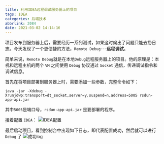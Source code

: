 ```yaml
---
title: 利用IDEA远程调试服务器上的项目
tags: IDEA
categories: 后端技术
abbrlink: 2084
date: 2021-03-02 14:14:16
---
```


项目发布到服务器上后，需要经历一系列测试，如果这时候出了问题只能去捞日志。今天发现了一个更便捷的方法，`Remote Debug`---**远程调试**。

<!--more-->

简单来说，`Remote Debug`就是在本地`Debug`远程服务器上的项目。他的原理是：本机和远程主机的两个 `VM` 之间使用 `Debug` 协议通过 `Socket` 通信，传递调试指令和调试信息。

首先在将项目部署到服务器上时，需要添加一些参数，完整命令如下：
```shell
java -jar -Xdebug -Xrunjdwp:transport=dt_socket,server=y,suspend=n,address=5005 rsdun-app-api.jar
```
其中`5005`是端口号，`rsdun-app-api.jar` 是要部署的程序。

接着配置 `IDEA`：
![IDEA配置](https://fastly.jsdelivr.net/gh/JokerByrant/Images@main/blog/16919765804281691976579626.png)

最后启动项目，看到控制台中出现如下日志，即代表配置成功，然后就可以进行 `Debug` 了
![成功log](https://ae01.alicdn.com/kf/U50d5575397954cd2a72c20d67dfcf44f7.jpg)

